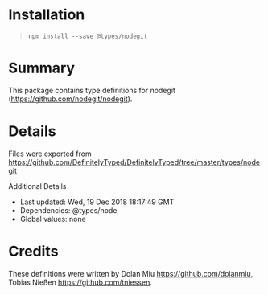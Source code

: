 # Installation
> `npm install --save @types/nodegit`

# Summary
This package contains type definitions for nodegit (https://github.com/nodegit/nodegit).

# Details
Files were exported from https://github.com/DefinitelyTyped/DefinitelyTyped/tree/master/types/nodegit

Additional Details
 * Last updated: Wed, 19 Dec 2018 18:17:49 GMT
 * Dependencies: @types/node
 * Global values: none

# Credits
These definitions were written by Dolan Miu <https://github.com/dolanmiu>, Tobias Nießen <https://github.com/tniessen>.
